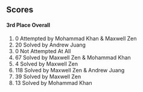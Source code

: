 ## Scores
#### 3rd Place Overall
1) 0   Attempted by Mohammad Khan & Maxwell Zen
2) 20  Solved by Andrew Juang
3) 0   Not Attempted At All
4) 67  Solved by Maxwell Zen & Mohammad Khan
5) 4   Solved by Maxwell Zen
6) 118 Solved by Maxwell Zen & Andrew Juang
7) 39  Solved by Maxwell Zen
8) 13  Solved by Mohammad Khan
